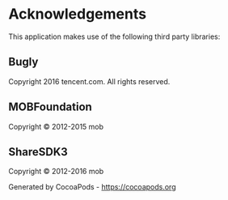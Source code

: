 # Acknowledgements
This application makes use of the following third party libraries:

## Bugly

Copyright 2016 tencent.com. All rights reserved.


## MOBFoundation

Copyright © 2012-2015 mob

## ShareSDK3

Copyright © 2012-2016 mob

Generated by CocoaPods - https://cocoapods.org
